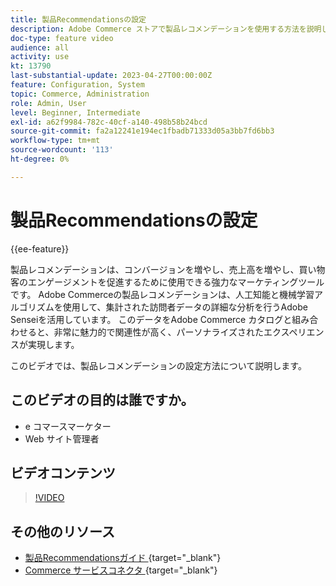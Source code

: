 ```yaml
---
title: 製品Recommendationsの設定
description: Adobe Commerce ストアで製品レコメンデーションを使用する方法を説明します。
doc-type: feature video
audience: all
activity: use
kt: 13790
last-substantial-update: 2023-04-27T00:00:00Z
feature: Configuration, System
topic: Commerce, Administration
role: Admin, User
level: Beginner, Intermediate
exl-id: a62f9984-782c-40cf-a140-498b58b24bcd
source-git-commit: fa2a12241e194ec1fbadb71333d05a3bb7fd6bb3
workflow-type: tm+mt
source-wordcount: '113'
ht-degree: 0%

---
```


# 製品Recommendationsの設定

{{ee-feature}}

製品レコメンデーションは、コンバージョンを増やし、売上高を増やし、買い物客のエンゲージメントを促進するために使用できる強力なマーケティングツールです。 Adobe Commerceの製品レコメンデーションは、人工知能と機械学習アルゴリズムを使用して、集計された訪問者データの詳細な分析を行うAdobe Senseiを活用しています。 このデータをAdobe Commerce カタログと組み合わせると、非常に魅力的で関連性が高く、パーソナライズされたエクスペリエンスが実現します。

このビデオでは、製品レコメンデーションの設定方法について説明します。

## このビデオの目的は誰ですか。

- e コマースマーケター
- Web サイト管理者

## ビデオコンテンツ

>[!VIDEO](https://video.tv.adobe.com/v/3449926?quality=12&learn=on&captions=jpn)

## その他のリソース

- [ 製品Recommendationsガイド ](https://experienceleague.adobe.com/docs/commerce-merchant-services/product-recommendations/overview.html?lang=ja){target="_blank"}
- [Commerce サービスコネクタ ](https://experienceleague.adobe.com/docs/commerce-merchant-services/user-guides/integration-services/saas.html?lang=ja){target="_blank"}
